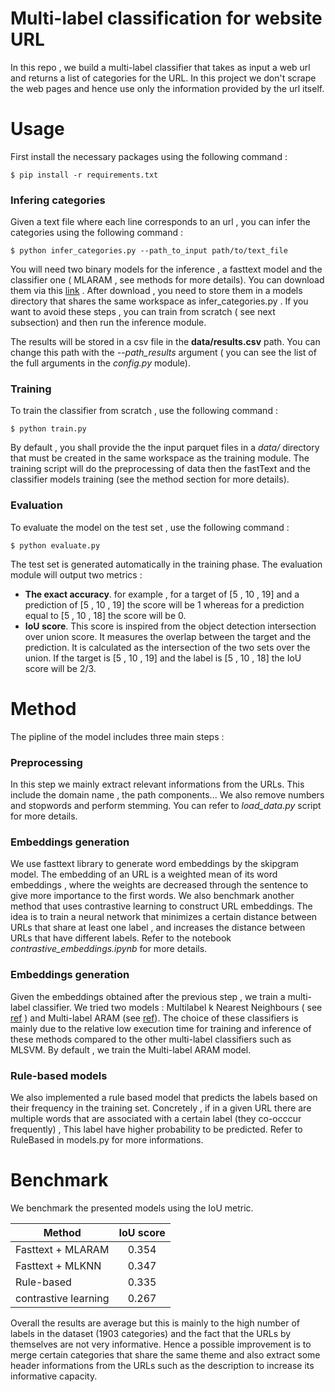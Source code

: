 # Multi-label classification for website URL
In this repo , we build a multi-label classifier that takes as input a web url and returns a list of categories for the URL. In this project we don't scrape the web pages and hence use only the information provided by the url itself. 

# Usage 
First install the necessary packages using the following command : 
```shell
$ pip install -r requirements.txt
```
### Infering categories
Given a text file where each line corresponds to an url , you can infer the categories using the following command : 
```shell
$ python infer_categories.py --path_to_input path/to/text_file
```
You will need two binary models for the inference , a fasttext model and the classifier one ( MLARAM , see methods for more details). You can download them via this [link](https://drive.google.com/drive/folders/1ZZnT8zSFFbkF2nhyfXGkeX5-JrGzy8-M?usp=sharing) . After download , you need to store them in a models directory that shares the same workspace as infer_categories.py . If you want to avoid these steps , you can train from scratch ( see next subsection) and then run the inference module. 

The results will be stored in a csv file in the **data/results.csv** path. You can change this path with the *--path_results* argument ( you can see the list of the full arguments in the *config.py* module). 

### Training
To train the classifier from scratch , use the following command :
```shell
$ python train.py
```
By default , you shall provide the the input parquet files in a *data/* directory that must be created in the same workspace as the training module. The training script will do the preprocessing of data then the fastText and the classifier models training  (see the method section for more details). 
### Evaluation 
To evaluate the model on the test set , use the following command :
```shell
$ python evaluate.py
```
The test set is generated automatically in the training phase. The evaluation module will output two metrics : 
* **The exact accuracy**. for example ,  for a target of [5 , 10 , 19] and a prediction of [5 , 10 , 19] the score will be 1 whereas for a prediction equal to [5 , 10 , 18] the score will be 0. 
* **IoU score**. This score is inspired from the object detection intersection over union score. It measures the overlap between the target and the prediction. It is calculated as the intersection of the two sets over the union. If the target is [5 , 10 , 19] and the label is [5 , 10 , 18] the IoU score will be 2/3. 

# Method 
The pipline of the model includes three main steps :
### Preprocessing 
In this step we mainly extract relevant informations from the URLs. This include the domain name , the path components... We also remove numbers and stopwords and perform stemming. You can refer to *load_data.py* script for more details. 
### Embeddings generation
We use fasttext library to generate word embeddings by the skipgram model. The embedding of an URL is a weighted mean of its word embeddings , where the weights are decreased through the sentence to give more importance to the first words. 
We also benchmark another method that uses contrastive learning to construct URL embeddings. The idea is to train a neural network that minimizes a certain distance between URLs that share at least one label , and increases the distance between URLs that have different labels. Refer to the notebook *contrastive_embeddings.ipynb* for more details. 
### Embeddings generation
Given the embeddings obtained after the previous step , we train a multi-label classifier. We tried two models : Multilabel k Nearest Neighbours ( see  [ref](https://cs.nju.edu.cn/zhouzh/zhouzh.files/publication/pr07.pdf) ) and Multi-label ARAM (see [ref](https://www.researchgate.net/publication/294088777_HARAM_a_hierarchical_ARAM_neural_network_for_large-scale_text_classification)). The choice of these classifiers is mainly due to the relative low execution time for training and inference of these methods compared to the other multi-label classifiers such as MLSVM. By default , we train the Multi-label ARAM model.
### Rule-based models
We also implemented a rule based model that predicts the labels based on their frequency in the training set. Concretely , if in a given URL there are multiple words that are associated with a certain label (they co-occcur frequently) , This label have higher probability to be predicted. Refer to RuleBased in models.py for more informations. 

# Benchmark 
We benchmark the presented models using the IoU metric. 

| Method        | IoU score           
| ------------- |:-------------:|
| Fasttext + MLARAM     | 0.354 | 
| Fasttext + MLKNN      | 0.347 |  
| Rule-based | 0.335      |
| contrastive learning | 0.267      |

Overall the results are average but this is mainly to the high number of labels in the dataset (1903 categories) and the fact that the URLs by themselves are not very informative. Hence a possible improvement is to merge certain categories that share the same theme and also  extract some header informations from the URLs such as the description to increase its informative capacity. 
